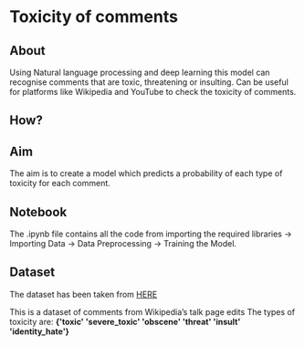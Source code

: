 # Toxicity of comments

## About
Using Natural language processing and deep learning this model can recognise comments that are toxic, threatening or insulting. Can be useful for platforms like Wikipedia and YouTube to check the toxicity of comments.




## How?


## Aim
The aim is to create a model which predicts a probability of each type of toxicity for each comment.

## Notebook
The .ipynb file contains all the code from importing the required libraries -> Importing Data -> Data Preprocessing -> Training the Model.


## Dataset

The dataset has been taken from [HERE](https://www.kaggle.com/datasets/julian3833/jigsaw-toxic-comment-classification-challenge)

This is a dataset of comments from Wikipedia’s talk page edits
The types of toxicity are:
**{'toxic'
'severe_toxic'
'obscene'
'threat'
'insult'
'identity_hate'}**


